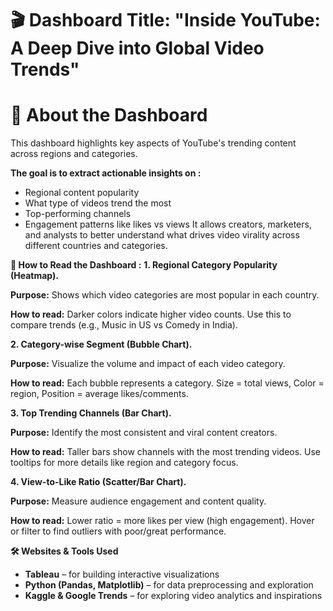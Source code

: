 # 🎬 Dashboard Title: "Inside YouTube: A Deep Dive into Global Video Trends"

# 📘 About the Dashboard
This dashboard highlights key aspects of YouTube's trending content across regions and categories.

**The goal is to extract actionable insights on :**
- Regional content popularity
- What type of videos trend the most
- Top-performing channels
- Engagement patterns like likes vs views
It allows creators, marketers, and analysts to better understand what drives video virality across different countries and categories.

**🧭 How to Read the Dashboard :** 
**1. Regional Category Popularity (Heatmap).**
  
   **Purpose:** Shows which video categories are most popular in each country.

   **How to read:** Darker colors indicate higher video counts. Use this to compare trends (e.g., Music in US vs Comedy in India).



**2. Category-wise Segment (Bubble Chart).**
   
   **Purpose:** Visualize the volume and impact of each video category.

   **How to read:** Each bubble represents a category. Size = total views, Color = region, Position = average likes/comments.



**3. Top Trending Channels (Bar Chart).**
  
   **Purpose:** Identify the most consistent and viral content creators.

   **How to read:** Taller bars show channels with the most trending videos. Use tooltips for more details like region and category focus.



**4. View-to-Like Ratio (Scatter/Bar Chart).**
   
   **Purpose:** Measure audience engagement and content quality.

   **How to read:** Lower ratio = more likes per view (high engagement). Hover or filter to find outliers with poor/great performance.


**🛠️ Websites & Tools Used**
- **Tableau** – for building interactive visualizations
- **Python (Pandas, Matplotlib)** – for data preprocessing and exploration
- **Kaggle & Google Trends** – for exploring video analytics and inspirations
